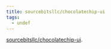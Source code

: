 ```yaml
---
title: sourcebitsllc/chocolatechip-ui
tags:
  - undef
---
```


<p><a href='https://github.com/sourcebitsllc/chocolatechip-ui/'>sourcebitsllc/chocolatechip-ui</a>.</p>
    	